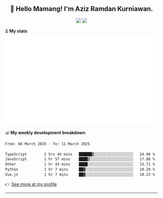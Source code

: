 <h2 align="center">👋 Hello Mamang! I'm Aziz Ramdan Kurniawan.</h2>  
<p align="center">
  <img src="https://komarev.com/ghpvc/?username=azizramdan">
  <img src="https://wakatime.com/badge/user/90056fa0-4c31-4eca-954e-2a3ac05896f9.svg">
</p>
    
⏳ **My stats**  
![](https://raw.githubusercontent.com/azizramdan/github-stats/master/generated/overview.svg#gh-dark-mode-only)

📊 **My weekly development breakdown**
<!--START_SECTION:waka-->

```txt
From: 04 March 2025 - To: 11 March 2025

TypeScript        2 hrs 44 mins   ██████▒░░░░░░░░░░░░░░░░░░   24.96 %
JavaScript        1 hr 57 mins    ████▒░░░░░░░░░░░░░░░░░░░░   17.88 %
Other             1 hr 43 mins    ████░░░░░░░░░░░░░░░░░░░░░   15.71 %
Python            1 hr 7 mins     ██▓░░░░░░░░░░░░░░░░░░░░░░   10.29 %
Vue.js            1 hr 7 mins     ██▓░░░░░░░░░░░░░░░░░░░░░░   10.23 %
```

<!--END_SECTION:waka-->
👉 [See more at my profile](https://wakatime.com/@azizramdan)
***
